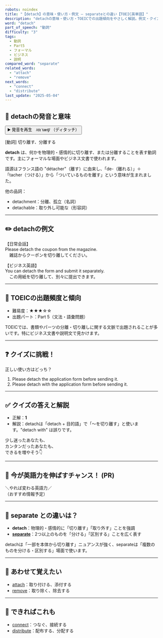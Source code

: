 ```yaml
---
robots: noindex
title: "【detach】の意味・使い方・例文 ― separateとの違い【TOEIC英単語】"
description: "detachの意味・使い方・TOEICでの出題傾向をやさしく解説。例文・クイズ付きでseparateとの違いもわかりやすく学べます。"
word: "detach"
part_of_speech: "動詞"
difficulty: "3"
tags:
  - 動詞
  - Part5
  - フォーマル
  - ビジネス
  - 説明
compared_word: "separate"
related_words:
  - "attach"
  - "remove"
next_words:
  - "connect"
  - "distribute"
last_update: "2025-05-04"
---
```


## 🔰 detachの発音と意味

<button class="play-audio" onclick="playTTS('detach')">
  <span class="play-audio-main">
    ▶️ 発音を再生　/dɪˈtætʃ/
  </span>
  <span class="play-audio-sub">
    （ディタッチ）
  </span>
</button>

[動詞] 切り離す、分離する

**detach** は、何かを物理的・感情的に切り離す、または分離することを表す動詞です。主にフォーマルな場面やビジネス文書で使われます。

語源はフランス語の "détacher"（離す）に由来し、「de-（離れる）」＋「tacher（つける）」から「ついているものを離す」という意味が生まれました。

他の品詞：  
- detachment：分離、孤立（名詞）
- detachable：取り外し可能な（形容詞）

---

## ✏️ detachの例文

【日常会話】  
Please detach the coupon from the magazine.  
　雑誌からクーポンを切り離してください。

【ビジネス英語】  
You can detach the form and submit it separately.  
　この用紙を切り離して、別々に提出できます。

---

## 🎯 TOEICの出題頻度と傾向

- 難易度：★★★☆☆
- 出題パート：Part 5（文法・語彙問題）

TOEICでは、書類やパーツの分離・切り離しに関する文脈で出題されることが多いです。特にビジネス文書や説明文で見かけます。

---

## ❓ クイズに挑戦！

正しい使い方はどっち？

1. Please detach the application form before sending it.  
2. Please detach with the application form before sending it.

---

## ✅ クイズの答えと解説

- 正解：**1**
- 解説：detachは「detach + 目的語」で「～を切り離す」と使います。"detach with" は誤りです。

少し迷ったあなたも、  
カンタンだったあなたも、  
できるを増やそう👇️

---

## 🚀 今が英語力を伸ばすチャンス！ (PR)

<div class="info-center">
＼やれば変わる英語力／<br>  
（おすすめ情報予定）
</div>

---

## 🤔  separate との違いは？

- **detach**：物理的・感情的に「切り離す」「取り外す」ことを強調
- **[separate](/word/separate)**：2つ以上のものを「分ける」「区別する」ことを広く表す

detachは「一部を本体から切り離す」ニュアンスが強く、separateは「複数のものを分ける・区別する」場面で使います。

---

## 🧩 あわせて覚えたい

- [attach](/word/attach)：取り付ける、添付する
- [remove](/word/remove)：取り除く、除去する

---

## 📖 できればこれも

- [connect](/word/connect)：つなぐ、接続する
- [distribute](/word/distribute)：配布する、分配する

<!-- cvid: aid24_bid28 -->

